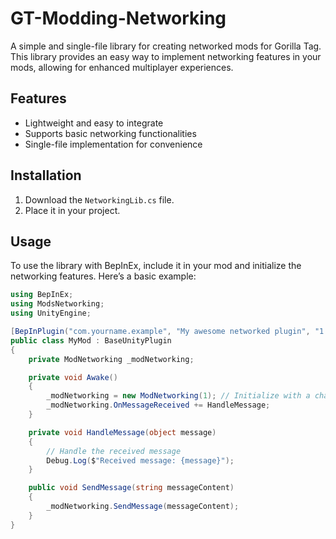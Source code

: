 # GT-Modding-Networking

A simple and single-file library for creating networked mods for Gorilla Tag. This library provides an easy way to implement networking features in your mods, allowing for enhanced multiplayer experiences.

## Features

- Lightweight and easy to integrate
- Supports basic networking functionalities
- Single-file implementation for convenience

## Installation

1. Download the `NetworkingLib.cs` file.
2. Place it in your project.

## Usage

To use the library with BepInEx, include it in your mod and initialize the networking features. Here’s a basic example:

```csharp
using BepInEx;
using ModsNetworking;
using UnityEngine;

[BepInPlugin("com.yourname.example", "My awesome networked plugin", "1.0.0")]
public class MyMod : BaseUnityPlugin
{
    private ModNetworking _modNetworking;

    private void Awake()
    {
        _modNetworking = new ModNetworking(1); // Initialize with a channel number
        _modNetworking.OnMessageReceived += HandleMessage;
    }

    private void HandleMessage(object message)
    {
        // Handle the received message
        Debug.Log($"Received message: {message}");
    }

    public void SendMessage(string messageContent)
    {
        _modNetworking.SendMessage(messageContent);
    }
}
```
